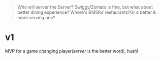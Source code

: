 > Who will server the Server?
> Swiggy/Zomato is fine, but what about better dining experience?
> Where's BMSfor restaurants?Or a better & more serving one?

# v1
MVP for a game changing player(*server* is the better word), hush!
